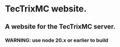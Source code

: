 # TecTrixMC website.
## A website for the TecTrixMC server.

### WARNING: use node 20.x or earlier to build